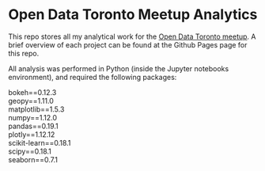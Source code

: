 <h1>Open Data Toronto Meetup Analytics</h1>

This repo stores all my analytical work for the [Open Data Toronto meetup](https://www.meetup.com/opentoronto/).  A brief overview of each project can be found at the Github Pages page for this repo.

All analysis was performed in Python (inside the Jupyter notebooks environment), and required the following packages:

bokeh==0.12.3 <br>
geopy==1.11.0 <br>
matplotlib==1.5.3 <br>
numpy==1.12.0 <br>
pandas==0.19.1 <br>
plotly==1.12.12 <br>
scikit-learn==0.18.1 <br>
scipy==0.18.1 <br>
seaborn==0.7.1
